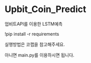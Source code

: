 # Upbit_Coin_Predict
업비트API를 이용한 LSTM예측

!pip install -r requirements

실행방법은 코랩을 참고해주세요.

아니면 main.py를 이용하시면 됩니다.
